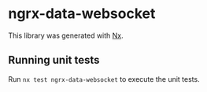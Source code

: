 # ngrx-data-websocket

This library was generated with [Nx](https://nx.dev).

## Running unit tests

Run `nx test ngrx-data-websocket` to execute the unit tests.
